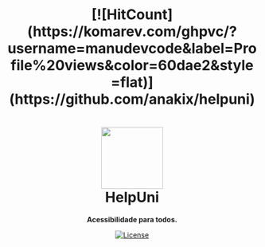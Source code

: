 <h1 align="center" > [![HitCount](https://komarev.com/ghpvc/?username=manudevcode&label=Profile%20views&color=60dae2&style=flat)](https://github.com/anakix/helpuni)</h1>

<h1 align="center"><img src="https://avatars.dicebear.com/api/adventurer/your-custom-seed.svg" width="124" /> <br />HelpUni</h1>
<p align="center"><strong>Acessibilidade para todos.</strong></p>

<p align="center">
    <a href="https://github.com/anakix/helpuni/blob/master/LICENSE" target="_blank">
        <img src="https://img.shields.io/github/license/dicebear/avatars.svg?style=flat-square" alt="License">
    </a>
    
</p>

  
